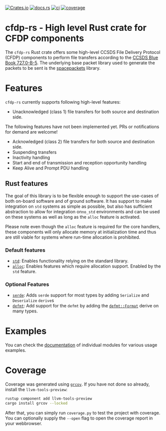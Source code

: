 [![Crates.io](https://img.shields.io/crates/v/cfdp-rs)](https://crates.io/crates/cfdp-rs)
[![docs.rs](https://img.shields.io/docsrs/cfdp-rs)](https://docs.rs/cfdp-rs)
[![ci](https://github.com/us-irs/cfdp-rs/actions/workflows/ci.yml/badge.svg?branch=main)](https://github.com/us-irs/cfdp-rs/actions/workflows/ci.yml)
[![coverage](https://shields.io/endpoint?url=https://absatsw.irs.uni-stuttgart.de/projects/cfdp/coverage-rs/latest/coverage.json)](https://absatsw.irs.uni-stuttgart.de/projects/cfdp/coverage-rs/latest/index.html)

cfdp-rs - High level Rust crate for CFDP components
======================

The `cfdp-rs` Rust crate offers some high-level CCSDS File Delivery Protocol (CFDP) components to
perform file transfers according to the [CCSDS Blue Book 727.0-B-5](https://public.ccsds.org/Pubs/727x0b5.pdf).
The underlying base packet library used to generate the packets to be sent is the
[spacepackets](https://egit.irs.uni-stuttgart.de/rust/spacepackets) library.

# Features

`cfdp-rs` currently supports following high-level features:

- Unacknowledged (class 1) file transfers for both source and destination side.

The following features have not been implemented yet. PRs or notifications for demand are welcome!

- Acknowledged (class 2) file transfers for both source and destination side.
- Suspending transfers
- Inactivity handling
- Start and end of transmission and reception opportunity handling
- Keep Alive and Prompt PDU handling

## Rust features

The goal of this library is to be flexible enough to support the use-cases of both on-board
software and of ground software. It has support to make integration on `std` systems as simple
as possible, but also has sufficient abstraction to allow for integration on`no_std` environments
and can be used on these systems as well as long as the `alloc` feature is activated.

Please note even though the `alloc` feature is required for the core handlers, these components
will only allocate memory at initialization time and thus are still viable for systems where
run-time allocation is prohibited.

### Default features

 - [`std`](https://doc.rust-lang.org/std/): Enables functionality relying on the standard library.
 - [`alloc`](https://doc.rust-lang.org/alloc/): Enables features which require allocation support.
   Enabled by the `std` feature.

### Optional Features

 - [`serde`](https://serde.rs/): Adds `serde` support for most types by adding `Serialize` and `Deserialize` `derive`s
 - [`defmt`](https://defmt.ferrous-systems.com/): Add support for the `defmt` by adding the
   [`defmt::Format`](https://defmt.ferrous-systems.com/format) derive on many types.

# Examples

You can check the [documentation](https://docs.rs/cfdp-rs) of individual modules for various usage
examples.

# Coverage

Coverage was generated using [`grcov`](https://github.com/mozilla/grcov). If you have not done so
already, install the `llvm-tools-preview`:

```sh
rustup component add llvm-tools-preview
cargo install grcov --locked
```

After that, you can simply run `coverage.py` to test the project with coverage. You can optionally
supply the `--open` flag to open the coverage report in your webbrowser.
